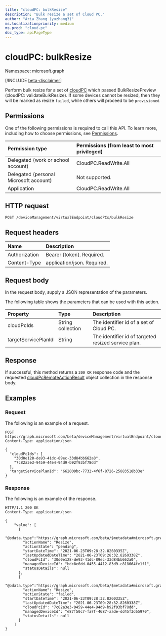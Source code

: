 ```yaml
---
title: "cloudPC: bulkResize"
description: "Bulk resize a set of Cloud PC."
author: "Aria Zhang (yuzhang3)"
ms.localizationpriority: medium
ms.prod: "cloud-pc"
doc_type: apiPageType
---
```


# cloudPC: bulkResize

Namespace: microsoft.graph

[!INCLUDE [beta-disclaimer](../../includes/beta-disclaimer.md)]

Perform bulk resize for a set of [cloudPC](../resources/cloudpc.md) which passed BulkResizePreview (cloudPC: validateBulkResize). If some devices cannot be resized, then they will be marked as resize `failed`, while others will proceed to be `provisioned`.

## Permissions

One of the following permissions is required to call this API. To learn more, including how to choose permissions, see [Permissions](/graph/permissions-reference).

|Permission type|Permissions (from least to most privileged)|
|:---|:---|
|Delegated (work or school account)|CloudPC.ReadWrite.All|
|Delegated (personal Microsoft account)|Not supported.|
|Application|CloudPC.ReadWrite.All|

## HTTP request

<!-- {
  "blockType": "ignored"
}
-->

``` http
POST /deviceManagement/virtualEndpoint/cloudPCs/bulkResize
```

## Request headers

|Name|Description|
|:---|:---|
|Authorization|Bearer {token}. Required.|
|Content-Type|application/json. Required.|

## Request body

In the request body, supply a JSON representation of the parameters.

The following table shows the parameters that can be used with this action.

|Property|Type|Description|
|:---|:---|:---|
|cloudPcIds|String collection|The identifier id of a set of Cloud PC.|
|targetServicePlanId|String|The identifier id of targeted resized service plan.|

## Response

If successful, this method returns a `200 OK` response code and the requested [cloudPcRemoteActionResult](../resources/cloudpcremoteactionresult.md) object collection in the response body.

## Examples

### Request

The following is an example of a request.

<!-- {
  "blockType": "request",
  "name": "cloudpc.bulkResize"
}
-->
``` http
POST https://graph.microsoft.com/beta/deviceManagement/virtualEndpoint/cloudPCs/bulkResize
Content-Type: application/json

{
  "cloudPcIds": [
    "30d0e128-de93-41dc-89ec-33d84bb662a0", 
    "7c82a3e3-9459-44e4-94d9-b92f93bf78dd"
  ],
  "targetServicePlanId": "662009bc-7732-4f6f-8726-25883518b33e"
}
```

### Response

The following is an example of the response.

<!-- {
  "blockType": "response",
  "@odata.type": "Collection(microsoft.graph.cloudPcBulkRemoteActionResult)",
  "name": "cloudpc.bulkResize"
}
-->

``` http
HTTP/1.1 200 OK
Content-Type: application/json

{
    "value": [
      {
        "@odata.type":"https://graph.microsoft.com/beta/$metadata#microsoft.graph.cloudPcBulkRemoteActionResult",
        "actionName": "Resize",
        "actionState": "pending",
        "startDateTime": "2021-06-23T09:28:32.8260335Z",
        "lastUpdatedDateTime": "2021-06-23T09:28:32.8260338Z",
        "cloudPcId": "30d0e128-de93-41dc-89ec-33d84bb662a0",
        "managedDeviceId": "bdc8e6dd-0455-4412-83d9-c818664fe1f1",
        "statusDetails": null
      },
      {
        "@odata.type":"https://graph.microsoft.com/beta/$metadata#microsoft.graph.cloudPcBulkRemoteActionResult",
        "actionName": "Resize",
        "actionState": "failed",
        "startDateTime": "2021-06-23T09:28:32.8260335Z",
        "lastUpdatedDateTime": "2021-06-23T09:28:32.8260338Z",
        "cloudPcId": "7c82a3e3-9459-44e4-94d9-b92f93bf78dd",
        "managedDeviceId": "e87f50c7-fa7f-4687-aade-dd45f3d65970",
        "statusDetails": null
      }
    ]
}
```